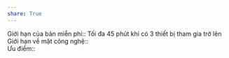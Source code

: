 ```yaml
---  
share: True  
---  
```

Giới hạn của bản miễn phí:: Tối đa 45 phút khi có 3 thiết bị tham gia trở lên  
Giới hạn về mặt công nghệ::   
Ưu điểm::  
  
